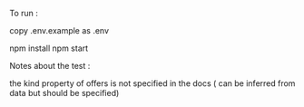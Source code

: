
To run :


copy .env.example as .env

npm install
npm start



Notes about the test :

the kind property of offers is not specified in the docs ( can be inferred from data but should be specified)